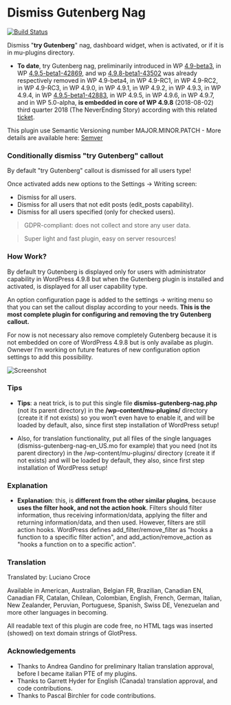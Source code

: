 # Dismiss Gutenberg Nag
[![Build Status](https://travis-ci.org/luciano-croce/dismiss-gutenberg-nag.svg?branch=master)](https://travis-ci.org/luciano-croce/dismiss-gutenberg-nag)

Dismiss "<strong>try Gutenberg</strong>" nag, dashboard widget, when is activated, or if it is in mu-plugins directory.

* <strong>To date</strong>, try Gutenberg nag, preliminarily introduced in WP [4.9-beta3](https://wordpress.org/news/2017/10/wordpress-4-9-beta-3/), in WP [4.9.5-beta1-42869](https://core.trac.wordpress.org/changeset/42869/), and wp [4.9.8-beta1-43502](https://core.trac.wordpress.org/changeset/43502/) was already respectively removed in WP 4.9-beta4, in WP 4.9-RC1, in WP 4.9-RC2, in WP 4.9-RC3, in WP 4.9.0, in WP 4.9.1, in WP 4.9.2, in WP 4.9.3, in WP 4.9.4, in WP [4.9.5-beta1-42883](https://core.trac.wordpress.org/changeset/42883/), in WP 4.9.5, in WP 4.9.6, in WP 4.9.7, and in WP 5.0-alpha, <strong>is embedded in core of WP 4.9.8</strong> (2018-08-02) third quarter 2018 (The NeverEnding Story) according with this related [ticket](https://core.trac.wordpress.org/ticket/41316).

This plugin use Semantic Versioning number MAJOR.MINOR.PATCH - More details are available here: [Semver](https://semver.org/)

### Conditionally dismiss "try Gutenberg" callout

By default "try Gutenberg" callout is dismissed for all users type!

Once activated adds new options to the Settings -> Writing screen:
- Dismiss for all users.
- Dismiss for all users that not edit posts (edit_posts capability).
- Dismiss for all users specified (only for checked users).

> GDPR-compliant: does not collect and store any user data.

> Super light and fast plugin, easy on server resources!

### How Work?

By default try Gutenberg is displayed only for users with administrator capability in WordPress 4.9.8 but when the Gutenberg plugin is installed and activated, is displayed for all user capability type.

An option configuration page is added to the settings -> writing menu so that you can set the callout display according to your needs. <strong>This is the most complete plugin for configuring and removing the try Gutenberg callout.</strong>

For now is not necessary also remove completely Gutenberg because it is not embedded on core of WordPress 4.9.8 but is only availabe as plugin. Ownever I’m working on future features of new configuration option settings to add this possibility.

![Screenshot](https://ps.w.org/dismiss-gutenberg-nag/assets/screenshot-3.jpg?rev=1921298)

### Tips

* <strong>Tips</strong>: a neat trick, is to put this single file <strong>dismiss-gutenberg-nag.php</strong> (not its parent directory) in the <strong>/wp-content/mu-plugins/</strong> directory (create it if not exists) so you won’t even have to enable it, and will be loaded by default, also, since first step installation of WordPress setup!

* Also, for translation functionality, put all files of the single languages (dismiss-gutenberg-nag-en_US.mo for example) that you need (not its parent directory) in the /wp-content/mu-plugins/ directory (create it if not exists) and will be loaded by default, they also, since first step installation of WordPress setup!

### Explanation

* <strong>Explanation</strong>: this, is <strong>different from the other similar plugins</strong>, because <strong>uses the filter hook, and not the action hook</strong>. Filters should filter information, thus receiving information/data, applying the filter and returning information/data, and then used. However, filters are still action hooks. WordPress defines add_filter/remove_filter as "hooks a function to a specific filter action", and add_action/remove_action as "hooks a function on to a specific action".

### Translation

Translated by: Luciano Croce

Available in American, Australian, Belgian FR, Brazilian, Canadian EN, Canadian FR, Catalan, Chilean, Colombian, English, French, German, Italian, New Zealander, Peruvian, Portuguese, Spanish, Swiss DE, Venezuelan and more other languages in becoming.

All readable text of this plugin are code free, no HTML tags was inserted (showed) on text domain strings of GlotPress.

### Acknowledgements

- Thanks to Andrea Gandino for preliminary Italian translation approval, before I became italian PTE of my plugins.
- Thanks to Garrett Hyder for English (Canada) translation approval, and code contributions.
- Thanks to Pascal Birchler for code contributions.
